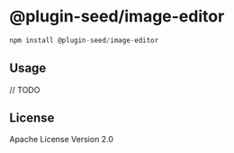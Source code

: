# @plugin-seed/image-editor

```javascript
npm install @plugin-seed/image-editor
```

## Usage

// TODO

## License

Apache License Version 2.0
